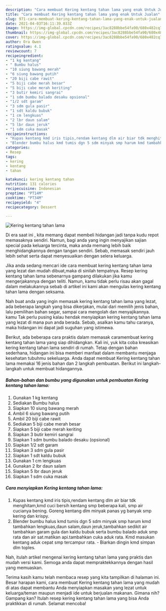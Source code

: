 ```yaml
---
description: "Cara membuat Kering kentang tahan lama yang enak Untuk Jualan"
title: "Cara membuat Kering kentang tahan lama yang enak Untuk Jualan"
slug: 971-cara-membuat-kering-kentang-tahan-lama-yang-enak-untuk-jualan
date: 2021-04-03T16:11:39.033Z
image: https://img-global.cpcdn.com/recipes/3ac8288bbe54fa90/680x482cq70/kering-kentang-tahan-lama-foto-resep-utama.jpg
thumbnail: https://img-global.cpcdn.com/recipes/3ac8288bbe54fa90/680x482cq70/kering-kentang-tahan-lama-foto-resep-utama.jpg
cover: https://img-global.cpcdn.com/recipes/3ac8288bbe54fa90/680x482cq70/kering-kentang-tahan-lama-foto-resep-utama.jpg
author: Ora Owen
ratingvalue: 4.1
reviewcount: 7
recipeingredient:
- "1 kg kentang"
- " Bumbu halus"
- "10 siung bawang merah"
- "6 siung bawang putih"
- "20 biji cabe rawit"
- "5 biji cabe merah besar"
- "5 biji cabe merah keriting"
- "3 butir kemiri sangrai"
- "1 sdm bumbu balado desaku opsional"
- "1/2 sdt garam"
- "3 sdm gula pasir"
- "1 sdt kaldu bubuk"
- "1 cm lengkuas"
- "2 lbr daun salam"
- "5 lbr daun jeruk"
- "1 sdm cuka masak"
recipeinstructions:
- "Kupas kentang kmd iris tipis,rendam kentang dlm air biar tdk menghitam,kmd cuci bersih kentang smp beberapa kali, smp air cucianya bening. Goreng kentang dlm minyak panas yg banyak smp kering dan krispy."
- "Blender bumbu halus kmd tumis dgn 5 sdm minyak smp harum kmd tambahkan lengkuas,daun salam,daun jeruk,tambahkan sedikit air tambahkan garam gula dan kaldu bubuk serta bumbu balado aduk smp rata dan air sat.matikan api.tambahkan cuka aduk rata. Kmd masukan kentang aduk cepat smp tercampur rata. Biarkan dingin kmd simpan dlm toples."
categories:
- Resep
tags:
- kering
- kentang
- tahan

katakunci: kering kentang tahan 
nutrition: 131 calories
recipecuisine: Indonesian
preptime: "PT14M"
cooktime: "PT34M"
recipeyield: "4"
recipecategory: Dessert

---
```



![Kering kentang tahan lama](https://img-global.cpcdn.com/recipes/3ac8288bbe54fa90/680x482cq70/kering-kentang-tahan-lama-foto-resep-utama.jpg)

Di era  saat ini , kita memang dapat membeli hidangan jadi tanpa kudu repot memasaknya sendiri. Namun, bagi anda yang ingin menyajikan sajian special pada keluarga tercinta, maka anda memang lebih baik menghidangkannya dengan tangan sendiri. Sebab, memasak sendiri jauh lebih sehat serta dapat menyesuaikan dengan selera keluarga.

Jika anda sedang mencari ide cara membuat kering kentang tahan lama yang lezat dan mudah dibuat,maka di sinilah tempatnya. Resep kering kentang tahan lama  sebenarnya gampang dilakukan jika kamu mengerjakannya dengan teliti. Namun, kamu tidak perlu risau akan gagal dalam melakukannya 
sebab di artikel ini kami akan mengulas kering kentang tahan lama dengan seksama.  



Nah buat anda yang ingin memasak kering kentang tahan lama yang lezat, ada beberapa langkah yang bisa dikerjakan, mulai dari memilih jenis bahan, lalu pemilihan bahan segar, sampai cara mengolah dan menyajikannya. kamu Tak perlu pusing kalau hendak menyiapkan kering kentang tahan lama yang lezat di mana pun anda berada. Sebab, asalkan kamu  tahu caranya, maka hidangan ini dapat jadi suguhan yang istimewa.

Berikut, ada beberapa cara praktis  dalam memasak caramembuat kering kentang tahan lama yang siap dihidangkan. Kali ini, yuk kita coba kreasikan kering kentang tahan lama sendiri di rumah. Tetap dengan bahan sederhana, hidangan ini bisa memberi manfaat dalam membantu menjaga kesehatan tubuhmu sekeluarga. Anda dapat membuat Kering kentang tahan lama memakai 16 jenis bahan dan 2 langkah pembuatan. Berikut ini langkah-langkah untuk membuat hidangannya.

<!--inarticleads1-->

##### Bahan-bahan dan bumbu yang digunakan untuk pembuatan Kering kentang tahan lama:

1. Gunakan 1 kg kentang
1. Sediakan  Bumbu halus
1. Siapkan 10 siung bawang merah
1. Ambil 6 siung bawang putih
1. Ambil 20 biji cabe rawit
1. Sediakan 5 biji cabe merah besar
1. Siapkan 5 biji cabe merah keriting
1. Siapkan 3 butir kemiri sangrai
1. Siapkan 1 sdm bumbu balado desaku (opsional)
1. Siapkan 1/2 sdt garam
1. Siapkan 3 sdm gula pasir
1. Siapkan 1 sdt kaldu bubuk
1. Gunakan 1 cm lengkuas
1. Gunakan 2 lbr daun salam
1. Siapkan 5 lbr daun jeruk
1. Siapkan 1 sdm cuka masak




<!--inarticleads2-->

##### Cara menyiapkan Kering kentang tahan lama:

1. Kupas kentang kmd iris tipis,rendam kentang dlm air biar tdk menghitam,kmd cuci bersih kentang smp beberapa kali, smp air cucianya bening. Goreng kentang dlm minyak panas yg banyak smp kering dan krispy.
1. Blender bumbu halus kmd tumis dgn 5 sdm minyak smp harum kmd tambahkan lengkuas,daun salam,daun jeruk,tambahkan sedikit air tambahkan garam gula dan kaldu bubuk serta bumbu balado aduk smp rata dan air sat.matikan api.tambahkan cuka aduk rata. Kmd masukan kentang aduk cepat smp tercampur rata. - Biarkan dingin kmd simpan dlm toples.




Nah, itulah artikel mengenai  kering kentang tahan lama  yang praktis dan mudah versi kami. Semoga anda dapat mempraktekkannya dengan hasil yang memuaskan. 

Terima kasih kamu telah membaca resep yang kita tampilkan di halaman ini. Besar harapan kami, cara membuat  Kering kentang tahan lama yang mudah di atas dapat membantu Anda menyiapkan masakan yang lezat untuk keluarga/teman maupun menjadi ide untuk berjualan makanan. Gimana nih? Gampang kan? Itulah resep kering kentang tahan lama yang bisa Anda praktikkan di rumah. Selamat mencoba!

